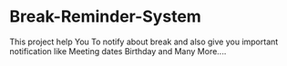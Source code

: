 # Break-Reminder-System
This project help You To notify about break and also give you important notification like Meeting dates Birthday and Many More....
